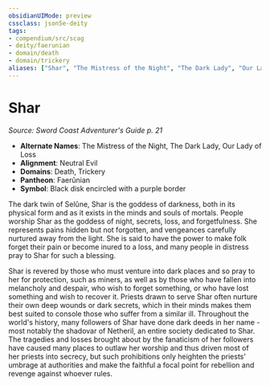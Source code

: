 ```yaml
---
obsidianUIMode: preview
cssclass: json5e-deity
tags:
- compendium/src/scag
- deity/faerunian
- domain/death
- domain/trickery
aliases: ["Shar", "The Mistress of the Night", "The Dark Lady", "Our Lady of Loss"]
---
```

# Shar
*Source: Sword Coast Adventurer's Guide p. 21* 

- **Alternate Names**: The Mistress of the Night, The Dark Lady, Our Lady of Loss
- **Alignment**: Neutral Evil
- **Domains**: Death, Trickery
- **Pantheon**: Faerûnian
- **Symbol**: Black disk encircled with a purple border

The dark twin of Selûne, Shar is the goddess of darkness, both in its physical form and as it exists in the minds and souls of mortals. People worship Shar as the goddess of night, secrets, loss, and forgetfulness. She represents pains hidden but not forgotten, and vengeances carefully nurtured away from the light. She is said to have the power to make folk forget their pain or become inured to a loss, and many people in distress pray to Shar for such a blessing.

Shar is revered by those who must venture into dark places and so pray to her for protection, such as miners, as well as by those who have fallen into melancholy and despair, who wish to forget something, or who have lost something and wish to recover it. Priests drawn to serve Shar often nurture their own deep wounds or dark secrets, which in their minds makes them best suited to console those who suffer from a similar ill. Throughout the world's history, many followers of Shar have done dark deeds in her name - most notably the shadovar of Netheril, an entire society dedicated to Shar. The tragedies and losses brought about by the fanaticism of her followers have caused many places to outlaw her worship and thus driven most of her priests into secrecy, but such prohibitions only heighten the priests' umbrage at authorities and make the faithful a focal point for rebellion and revenge against whoever rules.